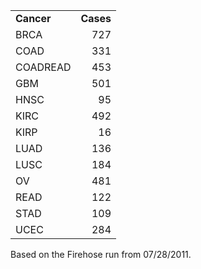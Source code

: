<table width=150>
<tr>
<td><b>Cancer</b></th>
<td align=right><b>Cases</b></th>
</tr>

<tr>
<td class="Tips1" title="Breast invasive carcinoma">BRCA</td>
<td style="text-align: right;">727</td>
</tr>
<tr>
<td class="Tips1" title="Colon adenocarcinoma">COAD</td>
<td style="text-align: right;">331</td>
</tr>
<tr>
<td class="Tips1" title="Colon and Rectum adenocarcinoma">COADREAD</td>
<td style="text-align: right;">453</td>
</tr>
<tr>
<td class="Tips1" title="Glioblastoma multiforme">GBM</td>
<td style="text-align: right;">501</td>
</tr>
<tr>
<td class="Tips1" title="Head and Neck squamous cell carcinoma">HNSC</td>
<td style="text-align: right;">95</td>
</tr>
<tr>
<td class="Tips1" title="Kidney renal clear cell carcinoma">KIRC</td>
<td style="text-align: right;">492</td>
</tr>
<tr>
<td class="Tips1" title="Kidney renal papillary cell carcinoma">KIRP</td>
<td style="text-align: right;">16</td>
</tr>
<tr>
<td class="Tips1" title="Lung adenocarcinoma">LUAD</td>
<td style="text-align: right;">136</td>
</tr>
<tr>
<td class="Tips1" title="Lung squamous cell carcinoma">LUSC</td>
<td style="text-align: right;">184</td>
</tr>
<tr>
<td class="Tips1" title="Ovarian serous cystadenocarcinoma">OV</td>
<td style="text-align: right;">481</td>
</tr>
<tr>
<td class="Tips1" title="Rectum adenocarcinoma">READ</td>
<td style="text-align: right;">122</td>
</tr>
<tr>
<td class="Tips1" title="Stomach adenocarcinoma">STAD</td>
<td style="text-align: right;">109</td>
</tr>
<tr>
<td class="Tips1" title="Uterine Corpus Endometrioid Carcinoma">UCEC</td>
<td style="text-align: right;">284</td>
</tr>
</table>
Based on the Firehose run from 07/28/2011.</p>